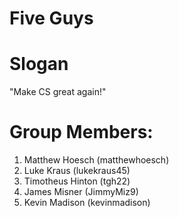 # Five Guys
# Slogan
"Make CS great again!"

# Group Members:
1.  Matthew Hoesch (matthewhoesch)
2.  Luke Kraus (lukekraus45)
3.  Timotheus Hinton (tgh22)
4.  James Misner (JimmyMiz9)
5.  Kevin Madison (kevinmadison)

